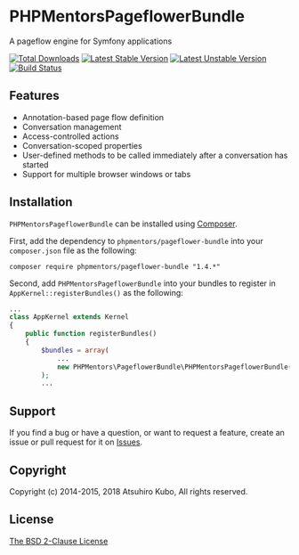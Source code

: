 # PHPMentorsPageflowerBundle

A pageflow engine for Symfony applications

[![Total Downloads](https://poser.pugx.org/phpmentors/pageflower-bundle/downloads.png)](https://packagist.org/packages/phpmentors/pageflower-bundle)
[![Latest Stable Version](https://poser.pugx.org/phpmentors/pageflower-bundle/v/stable.png)](https://packagist.org/packages/phpmentors/pageflower-bundle)
[![Latest Unstable Version](https://poser.pugx.org/phpmentors/pageflower-bundle/v/unstable.png)](https://packagist.org/packages/phpmentors/pageflower-bundle)
[![Build Status](https://travis-ci.org/phpmentors-jp/pageflower-bundle.svg?branch=1.4)](https://travis-ci.org/phpmentors-jp/pageflower-bundle)

## Features

* Annotation-based page flow definition
* Conversation management
* Access-controlled actions
* Conversation-scoped properties
* User-defined methods to be called immediately after a conversation has started
* Support for multiple browser windows or tabs

## Installation

`PHPMentorsPageflowerBundle` can be installed using [Composer](http://getcomposer.org/).

First, add the dependency to `phpmentors/pageflower-bundle` into your `composer.json` file as the following:

```
composer require phpmentors/pageflower-bundle "1.4.*"
```

Second, add `PHPMentorsPageflowerBundle` into your bundles to register in `AppKernel::registerBundles()` as the following:

```php
...
class AppKernel extends Kernel
{
    public function registerBundles()
    {
        $bundles = array(
            ...
            new PHPMentors\PageflowerBundle\PHPMentorsPageflowerBundle(),
        );
        ...
```

## Support

If you find a bug or have a question, or want to request a feature, create an issue or pull request for it on [Issues](https://github.com/phpmentors-jp/pageflower-bundle/issues).

## Copyright

Copyright (c) 2014-2015, 2018 Atsuhiro Kubo, All rights reserved.

## License

[The BSD 2-Clause License](http://opensource.org/licenses/BSD-2-Clause)

